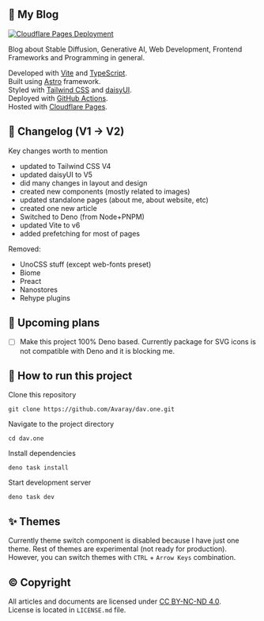 ## 🧻 My Blog

[![Cloudflare Pages Deployment](https://github.com/Avaray/dav.one/actions/workflows/deploy.yml/badge.svg)](https://github.com/Avaray/dav.one/actions/workflows/deploy.yml)

Blog about Stable Diffusion, Generative AI, Web Development, Frontend Frameworks and Programming in general.

Developed with [Vite](https://vitejs.dev/) and [TypeScript](https://www.typescriptlang.org/).\
Built using [Astro](https://astro.build/) framework.\
Styled with [Tailwind CSS](https://tailwindcss.com/) and [daisyUI](https://daisyui.com/).\
Deployed with [GitHub Actions](https://github.com/features/actions).\
Hosted with [Cloudflare Pages](https://pages.cloudflare.com/).

## 📑 Changelog (V1 -> V2)

Key changes worth to mention

- updated to Tailwind CSS V4
- updated daisyUI to V5
- did many changes in layout and design
- created new components (mostly related to images)
- updated standalone pages (about me, about website, etc)
- created one new article
- Switched to Deno (from Node+PNPM)
- updated Vite to v6
- added prefetching for most of pages

Removed:

- UnoCSS stuff (except web-fonts preset)
- Biome
- Preact
- Nanostores
- Rehype plugins

## 📆 Upcoming plans

- [ ] Make this project 100% Deno based. Currently package for SVG icons is not compatible with Deno and it is blocking
      me.

## 🐣 How to run this project

Clone this repository

```
git clone https://github.com/Avaray/dav.one.git
```

Navigate to the project directory

```
cd dav.one
```

Install dependencies

```
deno task install
```

Start development server

```
deno task dev
```

## ✨ Themes

Currently theme switch component is disabled because I have just one theme. Rest of themes are experimental (not ready
for production). However, you can switch themes with `CTRL` + `Arrow Keys` combination.

## ©️ Copyright

All articles and documents are licensed under [CC BY-NC-ND 4.0](https://creativecommons.org/licenses/by-nc-nd/4.0/).\
License is located in `LICENSE.md` file.
